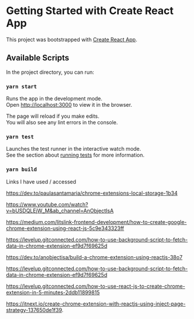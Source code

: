 # Getting Started with Create React App

This project was bootstrapped with [Create React App](https://github.com/facebook/create-react-app).

## Available Scripts

In the project directory, you can run:

### `yarn start`

Runs the app in the development mode.\
Open [http://localhost:3000](http://localhost:3000) to view it in the browser.

The page will reload if you make edits.\
You will also see any lint errors in the console.

### `yarn test`

Launches the test runner in the interactive watch mode.\
See the section about [running tests](https://facebook.github.io/create-react-app/docs/running-tests) for more information.

### `yarn build`

Links I have used / accessed

https://dev.to/paulasantamaria/chrome-extensions-local-storage-1b34

https://www.youtube.com/watch?v=bUSDQLEjW_M&ab_channel=AnObjectIsA

https://medium.com/litslink-frontend-development/how-to-create-google-chrome-extension-using-react-js-5c9e343323ff

https://levelup.gitconnected.com/how-to-use-background-script-to-fetch-data-in-chrome-extension-ef9d7f69625d

https://dev.to/anobjectisa/build-a-chrome-extension-using-reactjs-38o7

https://levelup.gitconnected.com/how-to-use-background-script-to-fetch-data-in-chrome-extension-ef9d7f69625d

https://levelup.gitconnected.com/how-to-use-react-js-to-create-chrome-extension-in-5-minutes-2ddb11899815

https://itnext.io/create-chrome-extension-with-reactjs-using-inject-page-strategy-137650de1f39. 